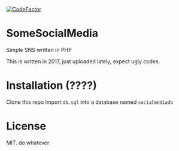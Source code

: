 [![CodeFactor](https://www.codefactor.io/repository/github/0x4kgi/somesocialmedia/badge/master)](https://www.codefactor.io/repository/github/0x4kgi/somesocialmedia/overview/master)

# SomeSocialMedia
Simple SNS written in PHP

This is written in 2017, just uploaded lately, expect ugly codes.

# Installation (????)
Clone this repo
Import `db.sql` into a database named `socialmediadb`

# License
MIT. do whatever
